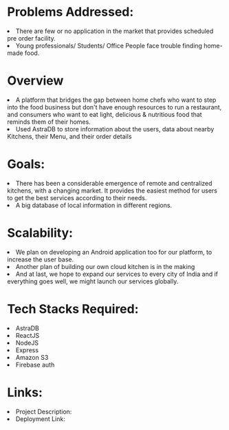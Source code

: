 <h1>Problems Addressed:</h1>
   <li>There are few or no application in the market that provides scheduled pre order facility.</li>
   <li>Young professionals/ Students/ Office People face trouble finding home-made food.</li>
<h1>Overview</h1>
   <li>A platform that bridges the gap between home chefs who want to step into the food business but don't have enough resources to run a restaurant, and consumers who want to eat light, delicious & nutritious food that reminds them of their homes.</li>   
   <li>Used AstraDB to store information about the users, data about nearby Kitchens, their Menu, and their order details</li>
<h1>Goals:</h1>
   <li>There has been a considerable emergence of remote and centralized kitchens, with a changing market. It provides the easiest method for users to get the best services according to their needs.</li>
   <li>A big database of local information in different regions.</li>
<h1>Scalability:</h1>
   <li>We plan on developing an Android application too for our platform, to increase the user base.</li>
   <li>Another plan of building our own cloud kitchen is in the making</li>
   <li>And at last, we hope to expand our services to every city of India and if everything goes well, we might launch our services globally.</li>
<h1>Tech Stacks Required:</h1>

<li>AstraDB</li>
<li>ReactJS</li>
<li>NodeJS</li>
<li>Express</li>
<li>Amazon S3</li>
<li>Firebase auth</li>
<h1>Links:</h1>
<li>Project Description:</li>
<li>Deployment Link:</li>

